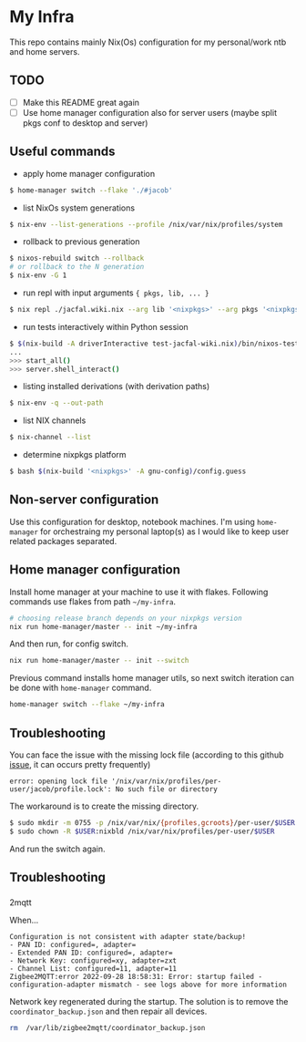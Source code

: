 # My Infra

This repo contains mainly Nix(Os) configuration for my personal/work ntb and home servers. 

## TODO
 - [ ] Make this README great again
 - [ ] Use home manager configuration also for server users (maybe split pkgs conf to desktop and server)

## Useful commands

* apply home manager configuration

```bash
$ home-manager switch --flake './#jacob'
```

* list NixOs system generations

```bash
$ nix-env --list-generations --profile /nix/var/nix/profiles/system
```

* rollback to previous generation

```bash
$ nixos-rebuild switch --rollback
# or rollback to the N generation
$ nix-env -G 1
```

* run repl with input arguments `{ pkgs, lib, ... }`

```bash
$ nix repl ./jacfal.wiki.nix --arg lib '<nixpkgs>' --arg pkgs '<nixpkgs>'
```

* run tests interactively within Python session

```bash
$ $(nix-build -A driverInteractive test-jacfal-wiki.nix)/bin/nixos-test-driver
...
>>> start_all()
>>> server.shell_interact()
```

* listing installed derivations (with derivation paths)

```bash
$ nix-env -q --out-path
```

* list NIX channels

```bash
$ nix-channel --list
```

* determine nixpkgs platform 

```bash
$ bash $(nix-build '<nixpkgs>' -A gnu-config)/config.guess
```

## Non-server configuration

Use this configuration for desktop, notebook machines. I'm using `home-manager` for orchestraing my personal laptop(s) as I would like to keep user related packages separated.

## Home manager configuration

Install home manager at your machine to use it with flakes. Following commands use flakes from path `~/my-infra`.

```bash
# choosing release branch depends on your nixpkgs version
nix run home-manager/master -- init ~/my-infra
```

And then run, for config switch.

```bash
nix run home-manager/master -- init --switch
```

Previous command installs home manager utils, so next switch iteration can be done with `home-manager` command.

```bash
home-manager switch --flake ~/my-infra
```

## Troubleshooting

You can face the issue with the missing lock file (according to this github [issue](https://github.com/nix-community/home-manager/issues/3734), it can occurs pretty frequently)

```
error: opening lock file '/nix/var/nix/profiles/per-user/jacob/profile.lock': No such file or directory
```

The workaround is to create the missing directory.

```bash
$ sudo mkdir -m 0755 -p /nix/var/nix/{profiles,gcroots}/per-user/$USER
$ sudo chown -R $USER:nixbld /nix/var/nix/profiles/per-user/$USER
```

And run the switch again.

## Troubleshooting
### 

2mqtt

When...

```
Configuration is not consistent with adapter state/backup!
- PAN ID: configured=, adapter=
- Extended PAN ID: configured=, adapter=
- Network Key: configured=xy, adapter=zxt
- Channel List: configured=11, adapter=11
Zigbee2MQTT:error 2022-09-28 18:58:31: Error: startup failed - configuration-adapter mismatch - see logs above for more information
```

Network key regenerated during the startup. The solution is to remove the `coordinator_backup.json` and then repair all devices.

```bash
rm  /var/lib/zigbee2mqtt/coordinator_backup.json 
```

